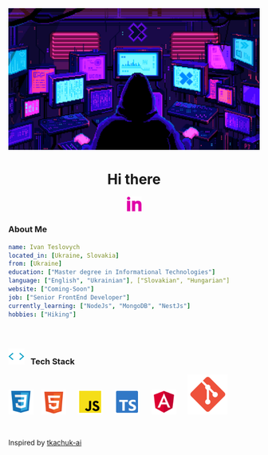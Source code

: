 <!-- Setting up the image of the retro programmer at the top -->
<div align="center">
	<img src="https://github.com/teslovych/teslovych/blob/main/assets/gif/Retro-programmer.gif" width="910">
</div>

<!-- Greeting ad hand gif set up under the retro programmer -->
<h1 align="center">Hi there</h1>

<!-- Personal social media icons with links (LinkedIn, Telegram, Discord, Mail) as well as YouTube channel -->
<p align="center">
	<!-- LinkedIn -->
  <a href="https://www.linkedin.com/in/ivan-teslovych-673b60b9">
	  <img width="29px" alt="LinkedIn" title="LinkedIn" src="https://github.com/teslovych/teslovych/blob/main/assets/png/LinkedIn.png"/></a>
</p>

### About Me

```yaml
name: Ivan Teslovych
located_in: [Ukraine, Slovakia]
from: [Ukraine]
education: ["Master degree in Informational Technologies"]
language: ["English", "Ukrainian"], ["Slovakian", "Hungarian"]
website: ["Coming-Soon"]
job: ["Senior FrontEnd Developer"]
currently_learning: ["NodeJs", "MongoDB", "NestJs"]
hobbies: ["Hiking"]
```

<br>

##
### <img width="32px" alt="Slash" title="Slash" src="https://github.com/teslovych/teslovych/blob/main/assets/gif/Slash.gif"> &#8287; Tech Stack
<p>
	<img width="50px" alt="CSS" title="CSS" src="https://github.com/teslovych/teslovych/blob/main/assets/png/css-svgrepo-com.png">
	&#8287;&#8287;
	<img width="50px" alt="HTML" title="HTML" src="https://github.com/teslovych/teslovych/blob/main/assets/png/html-5-svgrepo-com.png">
	&#8287;&#8287;&#8287;&#8287;	
	<img width="50px" alt="JavaScript" title="JavaScript" src="https://github.com/teslovych/teslovych/blob/main/assets/png/js-official-svgrepo-com.png">
	&#8287;&#8287;&#8287;&#8287;
	<img width="50px" alt="JavaScript" title="TypeScript" src="https://github.com/teslovych/teslovych/blob/main/assets/png/typescript-official-svgrepo-com.png">
	&#8287;&#8287;&#8287;&#8287;
	<img width="50px" alt="JavaScript" title="Angular" src="https://github.com/teslovych/teslovych/blob/main/assets/png/angular-svgrepo-com.png">
	&#8287;&#8287;&#8287;&#8287;
	<img width="80px" alt="Git" title="Git" src="https://github.com/teslovych/teslovych/blob/main/assets/png/git-svgrepo-com.png">
</p>


<br>

Inspired by [tkachuk-ai](https://github.com/tkachuk-ai/tkachuk-ai/tree/main)













 
